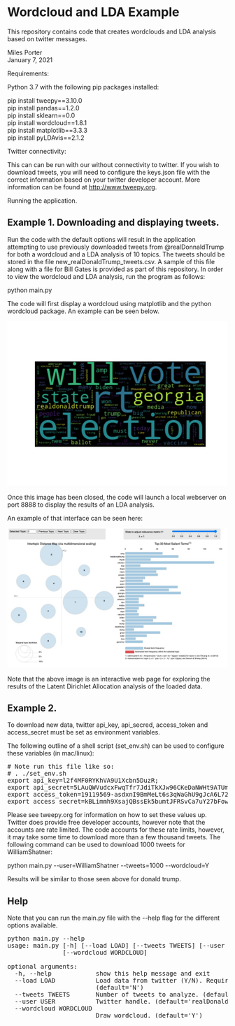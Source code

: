 # Wordcloud and LDA Example

This repository contains code that creates wordclouds and LDA analysis based on twitter messages.

Miles Porter  
January 7, 2021  


Requirements:

Python 3.7 with the following pip packages installed:

pip install tweepy==3.10.0    
pip install pandas==1.2.0  
pip install sklearn==0.0  
pip install wordcloud==1.8.1  
pip install matplotlib==3.3.3  
pip install pyLDAvis==2.1.2  

Twitter connectivity:

This can can be run with our without connectivity to twitter.  If you wish to download tweets, you will need to
configure the keys.json file with the correct information based on your twitter developer account.  More information can 
be found at http://www.tweepy.org.  

Running the application.  

## Example 1.  Downloading and displaying tweets.

Run the code with the default options will result in the application attempting to use previously downloaded tweets from 
@realDonnaldTrump for both a wordcloud and a LDA analysis of 10 topics.  The tweets should be stored in the file 
new_realDonaldTrump_tweets.csv.  A sample of this file along with a file for Bill Gates is provided as part of this
repository.  In order to view the wordcloud and LDA analysis, run the program as follows:

python main.py  

The code will first display a wordcloud using matplotlib and the python wordcloud package.  An example can be seen 
below.

![sample_wordcloud.jpg](sample_wordcloud.jpg)

Once this image has been closed, the code will launch a local webserver on port 8888 to display the results of an LDA analysis.

An example of that interface can be seen here:

![sample_lda.jpg](sample_lda.jpg)

Note that the above image is an interactive web page for exploring the results of the Latent Dirichlet Allocation 
analysis of the loaded data.

## Example 2.

To download new data, twitter api_key, api_secred, access_token and access_secret must be set as environment variables.

The following outline of a shell script (set_env.sh) can be used to configure these variables (in mac/linux):

<pre>
# Note run this file like so:
# . ./set_env.sh
export api_key=l2f4MF0RYKhVA9U1Xcbn5DuzR;
export api_secret=5LAuQWVudcxFwqTfr7JdiTkXJw96CKeDaNWHt9ATUmvhS1JIEx;
export access_token=19119569-asdxnI9BmMeLt6s3qWaGhU9gJcA6L72JDgLX2YLTq;
export access_secret=kBLimmh9XsajQBssEk5bumtJFRSvCa7uY27bFowbZaKr9;
</pre>  
  
Please see tweepy.org for information on how to set these values up.  Twitter does provide
free developer accounts, however note that the accounts are rate limited.  The code accounts for these rate limits, 
however, it may take some time to download more than a few thousand tweets.  The following command can be used to 
download 1000 tweets for WilliamShatner:

python main.py --user=WilliamShatner --tweets=1000 --wordcloud=Y  

Results will be similar to those seen above for donald trump.

## Help

Note that you can run the main.py file with the --help flag for the different options available.

<pre>
python main.py --help
usage: main.py [-h] [--load LOAD] [--tweets TWEETS] [--user USER]
               [--wordcloud WORDCLOUD]

optional arguments:
  -h, --help            show this help message and exit
  --load LOAD           Load data from twitter (Y/N). Requires keys.json file.
                        (default='N')
  --tweets TWEETS       Number of tweets to analyze. (default=1000)
  --user USER           Twitter handle. (default='realDonaldTrump')
  --wordcloud WORDCLOUD
                        Draw wordcloud. (default='Y')
</pre>
